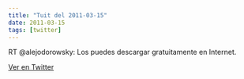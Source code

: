 ```yaml
---
title: "Tuit del 2011-03-15"
date: 2011-03-15
tags: [twitter]
---
```


RT @alejodorowsky: Los puedes descargar gratuitamente en Internet.



[Ver en Twitter](https://twitter.com/i/web/status/47641242149990400)
